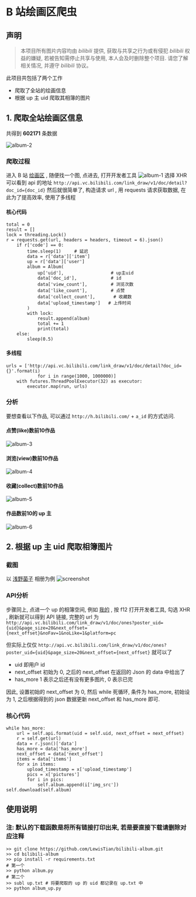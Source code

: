 # B 站绘画区爬虫

## 声明
> 本项目所有图片内容均由 *bilibili* 提供, 获取与共享之行为或有侵犯 *bilibili* 权益的嫌疑, 若被告知需停止共享与使用, 本人会及时删除整个项目. 请您了解相关情况, 并遵守 *bilibili* 协议。

此项目共包括了两个工作
- 爬取了全站的绘画信息
- 根据 up 主 uid 爬取其相簿的图片

## 1. 爬取全站绘画区信息
共得到 **602171** 条数据

![album-2](https://github.com/LewisTian/bilibili-album/blob/master/images/album-2.png)
### 爬取过程
进入 B 站 [绘画区](http://h.bilibili.com/d) , 随便找一个图, 点进去, 打开开发者工具
![album-1](https://github.com/LewisTian/bilibili-album/blob/master/images/album-1.png)
选择 XHR 可以看到 api 的地址
`http://api.vc.bilibili.com/link_draw/v1/doc/detail?doc_id={doc_id}`
然后就很简单了, 构造请求 url , 用 requests 请求获取数据, 在此为了提高效率, 使用了多线程
#### 核心代码
```
total = 0
result = []
lock = threading.Lock()
r = requests.get(url, headers = headers, timeout = 6).json()
    if r['code'] == 0:
        time.sleep(1)     # 延迟
        data = r['data']['item']
        up = r['data']['user']
        album = Album(
            up['uid'],                  # up主uid
            data['doc_id'],             # id
            data['view_count'],         # 浏览次数
            data['like_count'],         # 点赞
            data['collect_count'],       # 收藏数
            data['upload_timestamp']   # 上传时间
        )
        with lock:
            result.append(album)
            total += 1
            print(total)
    else:
        sleep(0.5)
```
#### 多线程
```
urls = ['http://api.vc.bilibili.com/link_draw/v1/doc/detail?doc_id={}'.format(i)
            for i in range(1000, 1000000)]
    with futures.ThreadPoolExecutor(32) as executor:
        executor.map(run, urls)
``` 
### 分析
要想查看以下作品, 可以通过 `http://h.bilibili.com/` + `a_id` 的方式访问.
#### 点赞(like)数前10作品
![album-3](https://github.com/LewisTian/bilibili-album/blob/master/images/album-3.png)

#### 浏览(view)数前10作品
![album-4](https://github.com/LewisTian/bilibili-album/blob/master/images/album-4.png)

#### 收藏(collect)数前10作品
![album-5](https://github.com/LewisTian/bilibili-album/blob/master/images/album-5.png)

#### 作品数前10的 up 主
![album-6](https://github.com/LewisTian/bilibili-album/blob/master/images/album-6.png)

## 2. 根据 up 主 uid 爬取相簿图片
### 截图
以 [浅野菌子](http://link.bilibili.com/p/world/index#/8581342/world/) 相册为例
![screenshot](https://i.loli.net/2017/11/08/5a02eec274479.png "浅野菌子")

### API分析
步骤同上, 点进一个 up 的相簿空间, 例如 [我的](http://link.bilibili.com/p/world/index#/9272615/world/) , 按 f12 打开开发者工具, 勾选 XHR , 刷新就可以得到 API 链接, 完整的 url 为 `http://api.vc.bilibili.com/link_draw/v1/doc/ones?poster_uid={uid}&page_size=20&next_offset={next_offset}&noFav=1&noLike=1&platform=pc` 

但实际上仅仅 `http://api.vc.bilibili.com/link_draw/v1/doc/ones?poster_uid={uid}&page_size=20&next_offset={next_offset}` 就可以了

- uid
即用户 id
- next_offset
初始为 0, 之后的 next_offset 在返回的 Json 的 data 中给出了
- has_more
1 表示之后还有没有更多图片, 0 表示已完

因此, 设置初始的 next_offset 为 0, 然后 while 死循环, 条件为 has_more, 初始设为 1, 之后根据得到的 json 数据更新 next_offset 和 has_more 即可.

### 核心代码
```
while has_more:
    url = self.api.format(uid = self.uid, next_offset = next_offset)
    r = self.get(url)
    data = r.json()['data']
    has_more = data['has_more']
    next_offset = data['next_offset']
    items = data['items']
    for x in items:
        upload_timestamp = x['upload_timestamp']
        pics = x['pictures']
        for i in pics:
            self.album.append(i['img_src'])
self.download(self.album)
```

## 使用说明
### 注: 默认的下载函数是将所有链接打印出来, 若是要直接下载请删除对应注释
```
>> git clone https://github.com/LewisTian/bilibili-album.git
>> cd bilibili-album
>> pip install -r requirements.txt
# 第一个
>> python album.py
# 第二个
>> subl up.txt # 将要爬取的 up 的 uid 都记录在 up.txt 中
>> python album_up.py

```
